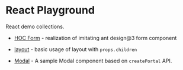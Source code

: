 # React Playground

React demo collections.

- [HOC Form](./src/components/Form/create.js) - realization of imitating ant design@3 form component

- [layout](./src/components/layout/index.js) - basic usage of layout with `props.children`

- [Modal](./src/components/Modal/index.js) - A sample Modal component based on `createPortal` API.
